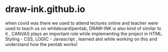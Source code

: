 # draw-ink.github.io
when covid was there we used to attend lectures online and teacher were used to teach us on whiteboard/pentab, DRAW-INK is also kind of similar to it , CANVAS plays an important role while implementing the project in HTML. Styling - CSS, LOGIC - Javascript , learned alot while working on this and understand how the pentab works!
